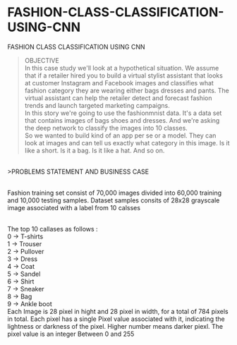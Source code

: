 # FASHION-CLASS-CLASSIFICATION-USING-CNN
FASHION CLASS CLASSIFICATION USING CNN

>OBJECTIVE
<br/>In this case study we'll look at a hypothetical situation. We assume that if a retailer hired you to build a virtual stylist assistant that looks at customer Instagram and Facebook images and classifies what fashion category they are wearing either bags dresses and pants. The virtual assistant can help the retailer detect and forecast fashion trends and launch targeted marketing campaigns.
<br/>In this story we're going to use the fashionmnist data. It's a data set that contains images of bags shoes and dresses. And we're asking the deep network to classify the images into 10 classes.
<br/>So we wanted to build kind of an app per se or a model. They can look at images and can tell us exactly what category in this image. Is it like a short. Is it a bag. Is it like a hat. And so on.

<br/>>PROBLEMS STATEMENT AND BUSINESS CASE

<br/>Fashion training set consist of 70,000 images divided into 60,000 training and 10,000 testing samples. Dataset samples consits of 28x28 grayscale image associated with a label from 10 calsses

<br/>The top 10 callases as follows :
<br/>0 -> T-shirts
<br/>1 -> Trouser
<br/>2 -> Pullover
<br/>3 -> Dress
<br/>4 -> Coat
<br/>5 -> Sandel
<br/>6 -> Shirt
<br/>7 -> Sneaker
<br/>8 -> Bag
<br/>9 -> Ankle boot
<br/>Each Image is 28 pixel in hight and 28 pixel in width, for a total of 784 pixels in total. Each pixel has a single Pixel value associated with it, indicating the lightness or darkness of the pixel. Higher number means darker piexl. The pixel value is an integer Between 0 and 255

